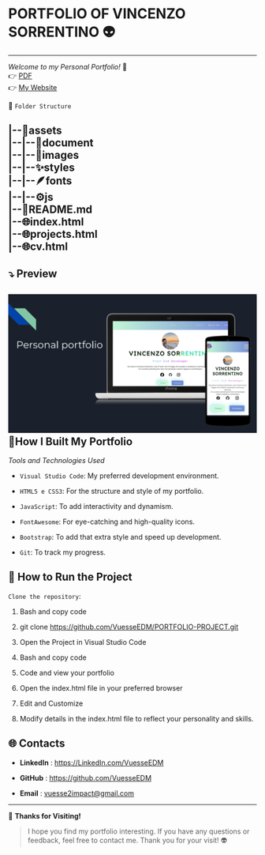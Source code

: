 # PORTFOLIO OF VINCENZO SORRENTINO 👽 
---
 



*Welcome to my Personal Portfolio!* 🚀     
👉 [PDF](https://github.com/VuesseEDM/PORTFOLIO-PROJECT/blob/main/assets/documents/Portfolio.pdf)    
👉 [My Website](https://vuesseedm.github.io/PORTFOLIO-PROJECT/)       




📂 ```Folder Structure```   

|--📁assets  
|--|--📃document     
|--|--🌈images       
|--|--✨styles      
|--|--🪶fonts   
|--|--⚙️js            
|--📖README.md     
|--🌐index.html      
|--🌐projects.html     
|--🌐cv.html 
---

 ## ⤵️  Preview  

![PREVIEW](https://github.com/VuesseEDM/PORTFOLIO-PROJECT/blob/main/assets/documents/DOC.png)   
 🔧**How I Built My Portfolio** 
---
*Tools and Technologies Used*


- ```Visual Studio Code```: My preferred development environment.  



- ```HTML5 e CSS3```: For the structure and style of my portfolio.


- ```JavaScript```: To add interactivity and dynamism. 


- ```FontAwesome```: For eye-catching and high-quality icons.

  
 - ```Bootstrap```:  To add that extra style and speed up development.

  
 
- ```Git```:  To track my progress.


🚀 **How to Run the Project**  
---

```Clone the repository```:  


1. Bash and copy code

2. git clone https://github.com/VuesseEDM/PORTFOLIO-PROJECT.git   

3. Open the Project in Visual Studio Code   

4. Bash and copy code   


5.  Code and view your portfolio   

6. Open the index.html file in your preferred browser   

7. Edit and Customize   


8. Modify details in the index.html file to reflect your personality and skills.    

🌐 **Contacts**  
---

- **LinkedIn**  : https://LinkedIn.com/VuesseEDM

- **GitHub**  : https://github.com/VuesseEDM

- **Email**  : vuesse2impact@gmail.com
---

🙌 **Thanks for Visiting!**

> I hope you find my portfolio interesting. If you have any questions or feedback, feel free to contact me. Thank you for your visit!  👽
